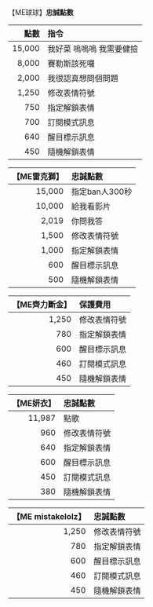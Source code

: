 【ME球球】**忠誠點數**

|點數|指令|
|--:|:--|
|15,000|我好菜 嗚嗚嗚 我需要健撿|
|8,000|賽勒斯該死囉|
|2,000|我很認真想問個問題|
|1,250|修改表情符號|
|750|指定解鎖表情|
|700|訂閱模式訊息|
|640|醒目標示訊息|
|450|隨機解鎖表情|

|【ME雷克獅】|忠誠點數|
|--:|:--|
|15,000|指定ban人300秒|
|10,000|給我看影片|
|2,019|你問我答|
|1,500|修改表情符號|
|1,000|指定解鎖表情|
|600|醒目標示訊息|
|500|隨機解鎖表情|

|【ME齊力斷金】|保護費用|
|--:|:--|
|1,250|修改表情符號|
|780|指定解鎖表情|
|600|醒目標示訊息|
|460|訂閱模式訊息|
|450|隨機解鎖表情|

|【ME妍衣】|忠誠點數|
|--:|:--|
|11,987|點歌|
|960|修改表情符號|
|640|指定解鎖表情|
|600|醒目標示訊息|
|450|訂閱模式訊息|
|380|隨機解鎖表情|

|【ME mistakelolz】|忠誠點數|
|--:|:--|
|1,250|修改表情符號|
|780|指定解鎖表情|
|600|醒目標示訊息|
|460|訂閱模式訊息|
|450|隨機解鎖表情|
